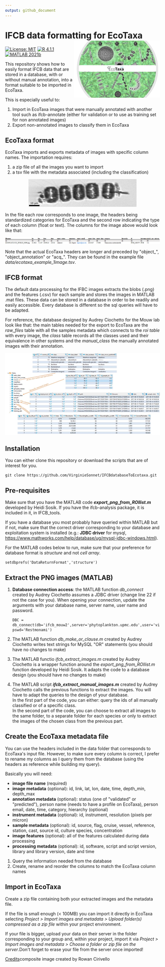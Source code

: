 ```yaml
---
output: github_document
---
```


<!-- README.md is generated from README.Rmd. -->

# IFCB data formatting for EcoTaxa <img src="figures/IFCB_Rowan+EcoTaxa.JPG" align="right" height="185.5"/>

<!-- badges: start -->

[![License: MIT](https://img.shields.io/badge/license-MIT-green.svg)](https://opensource.org/licenses/MIT) [![R 4.1.1](https://img.shields.io/badge/R-4.1.1-red.svg)](https://www.r-project.org/) [![MATLAB 2021b](https://img.shields.io/badge/MATLAB-2021b-blue.svg)](https://www.mathworks.com/products/matlab.html)

<!-- badges: end -->

This repository shows how to easily format IFCB data that are stored in a database, with or without manual annotation, into a format suitable to be imported in EcoTaxa.

This is especially useful to:

1.  Import in EcoTaxa images that were manually annotated with another tool such as ifcb-annotate (either for validation or to use as training set for non annotated images)
2.  Export non-annotated images to classify them in EcoTaxa

## EcoTaxa format

EcoTaxa imports and exports metadata of images with specific column names. The importation requires:

1.  a zip file of all the images you want to import
2.  a tsv file with the metadata associated (including the classification)

<p align="center">
  <img src="figures/D20190124T213523_IFCB120_00096.png" />
</p>

In the file each row corresponds to one image, the headers being standardized categories for EcoTaxa and the second row indicating the type of each column (float or text). The columns for the image above would look like that:

![](figures/example_categories.png)

Note that the actual EcoTaxa headers are longer and preceded by "object\_", "object_annotation" or "acq\_". They can be found in the example file *data/ecotaxa_example_1image.tsv*.

## IFCB format

The default data processing for the IFBC images extracts the blobs (.png) and the features (.csv) for each sample and stores the images in MATLAB .mat files. These data can be stored in a database in order to be readily and easily accessible. Every database is different so the sql queries will have to be adapted.

For reference, the database designed by Audrey Ciochetto for the Mouw lab look like that: the main tables needed for the export to EcoTaxa are the *raw_files* table with all the samples metadata which connects to the *roi table* with every image, the *class* table records all the classes used and their equivalence in other systems and the *manual_class* the manually annotated images with their annotation.

![](figures/mouwlab_database.JPG)

## Installation

You can either clone this repository or download the scripts that are of interest for you.

```{bash, eval=FALSE}
git clone https://github.com/VirginieSonnet/IFCBdatabaseToEcotaxa.git
```

## Pre-requisites

Make sure that you have the MATLAB code ***export_png_from_ROIlist.m*** developed by Heidi Sosik. If you have the ifcb-analysis package, it is included in it, in IFCB_tools.

If you have a database you most probably have queried within MATLAB but if not, make sure that the correct driver corresponding to your database and exploitation system is installed (e.g.: **JDBC driver** for mysql, <https://www.mathworks.com/help/database/ug/mysql-jdbc-windows.html>).

For the MATLAB codes below to run, make sure that your preference for database format is *structure* and not *cell array*.

```{matlab}
setdbprefs('DataReturnFormat','structure')
```

## Extract the PNG images (MATLAB)

1.  **Database connection access**: the MATLAB function *db_connect* created by Audrey Ciochetto assumes a JDBC driver (change line 22 if not the case for you). When opening your connection, update the arguments with your database name, server name, user name and password.

    ```{matlab}
    DBC = db_connect(db='ifcb_mouw2',server='phytoplankton.upmc.edu',user='virginie', pswd='Restmonami')
    ```

2.  The MATLAB function *db_make_or_clause.m* created by Audrey Ciochetto writes text strings for MySQL "OR" statements (you should have no changes to make)

3.  The MATLAB functio *ifcb_extract_images.m* created by Audrey Ciochetto is a wrapper function around the *export_png_from_ROIlist.m* function developed by Heidi Sosik. It adapts the code to a database design (you should have no changes to make)

4.  The MATLAB script ***ifcb_extract_manual_images.m*** created by Audrey Ciochetto calls the previous functions to extract the images. You will have to adapt the queries to the design of your database.  
    In the first part of the code, you can either: query the ids of all manually classified or of a specific class.  
    In the second part of the code, you can choose to extract all images to the same folder, to a separate folder for each species or only to extract the images of the chosen class from the previous part.

## Create the EcoTaxa metadata file

You can use the headers included in the data folder that corresponds to EcoTaxa's input file. However, to make sure every column is correct, I prefer to rename my columns as I query them from the database (using the headers as reference while building my query).

Basically you will need:

* **image file name** (required)
* **image metadata** (optional): id, link, lat, lon, date, time, depth_min, depth_max
* **annotation metadata** (optional): status (one of "validated" or "predicted"), person name (needs to have a profile on EcoTaxa), person email, date, time, category, hierarchy (optional)
* **instrument metadata** (optional): id, instrument, resolution (pixels per micron)
* **sample metadata** (optional): id, source, flag, cruise, vessel, reference, station, cast, source id, culture species, concentration
* **image features** (optional): all of the features calculated during data processing
* **processing metadata** (optional): id, software, script and script version, library and library version, date and time

1.  Query the information needed from the database
2.  Create, rename and reorder the columns to match the EcoTaxa column names

## Import in EcoTaxa

Create a zip file containing both your extracted images and the metadata file.

If the file is small enough (\< 100MB) you can import it directly in EcoTaxa selecting *Project \> Import images and metadata \> Upload folder(s) compressed as a zip file* within your project environment.

If your file is bigger, upload your data on their server in the folder corresponding to your group and, within your project, import it via *Project \> Import images and metadata \>* *Choose a folder or zip file on the server*.Don't forget to erase your file from the server once imported!

<ins>Credits</ins>composite image created by Rowan Cirivello
